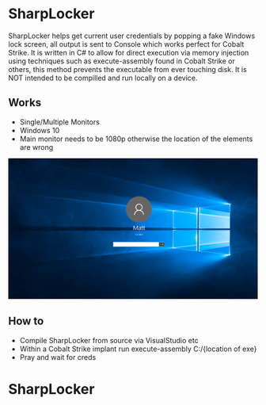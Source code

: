 # SharpLocker

SharpLocker helps get current user credentials by popping a fake Windows lock screen, all output is sent to Console which works perfect for Cobalt Strike. It is written in C# to allow for direct execution via memory injection using techniques such as execute-assembly found in Cobalt Strike or others, this method prevents the executable from ever touching disk. It is NOT intended to be compilled and run locally on a device. 

## Works
* Single/Multiple Monitors
* Windows 10
* Main monitor needs to be 1080p otherwise the location of the elements are wrong

![Working SharpLocker](https://github.com/Pickfordmatt/SharpLocker/blob/master/sharplocker.png?raw=true)

## How to
* Compile SharpLocker from source via VisualStudio etc
* Within a Cobalt Strike implant run execute-assembly C:/{location of exe}
* Pray and wait for creds
# SharpLocker
